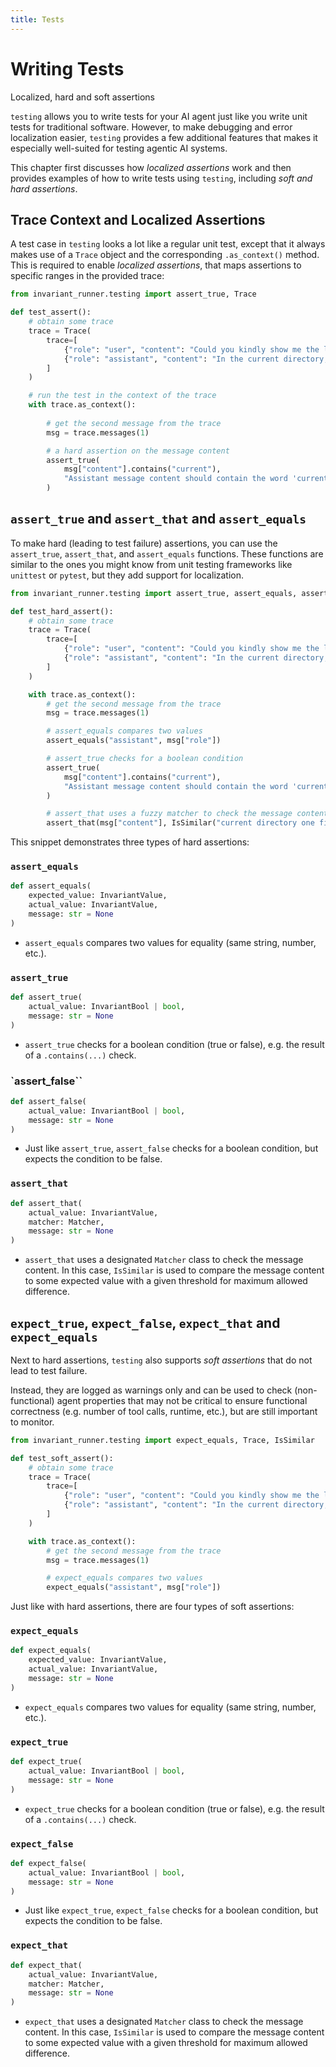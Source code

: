 ```yaml
---
title: Tests
---
```


# Writing Tests

<div class='subtitle'>Localized, hard and soft assertions</div>

`testing` allows you to write tests for your AI agent just like you write unit tests for traditional software. However, to make debugging and error localization easier, `testing` provides a few additional features that makes it especially well-suited for testing agentic AI systems.

This chapter first discusses how _localized assertions_ work and then provides examples of how to write tests using `testing`, including _soft and hard assertions_.

## Trace Context and Localized Assertions

A test case in `testing` looks a lot like a regular unit test, except that it always makes use of a `Trace` object and the corresponding `.as_context()` method. This is required to enable _localized assertions_, that maps assertions to specific ranges in the provided trace:

```python
from invariant_runner.testing import assert_true, Trace

def test_assert():
    # obtain some trace
    trace = Trace(
        trace=[
            {"role": "user", "content": "Could you kindly show me the list of files in tmp directory in my file system including the hidden one?"},
            {"role": "assistant", "content": "In the current directory, there is one file: **report.txt**. There are no hidden files listed."},
        ]
    )

    # run the test in the context of the trace
    with trace.as_context():
        
        # get the second message from the trace
        msg = trace.messages(1)

        # a hard assertion on the message content
        assert_true(
            msg["content"].contains("current"),
            "Assistant message content should contain the word 'current'",
        )
```

## `assert_true` and `assert_that` and `assert_equals`

To make hard (leading to test failure) assertions, you can use the `assert_true`, `assert_that`, and `assert_equals` functions. These functions are similar to the ones you might know from unit testing frameworks like `unittest` or `pytest`, but they add support for localization.

```python
from invariant_runner.testing import assert_true, assert_equals, assert_that, Trace, IsSimilar

def test_hard_assert():
    # obtain some trace
    trace = Trace(
        trace=[
            {"role": "user", "content": "Could you kindly show me the list of files in tmp directory in my file system including the hidden one?"},
            {"role": "assistant", "content": "In the current directory, there is one file: **report.txt**. There are no hidden files listed."},
        ]
    )

    with trace.as_context():
        # get the second message from the trace
        msg = trace.messages(1)

        # assert_equals compares two values
        assert_equals("assistant", msg["role"])

        # assert_true checks for a boolean condition
        assert_true(
            msg["content"].contains("current"),
            "Assistant message content should contain the word 'current'",
        )

        # assert_that uses a fuzzy matcher to check the message content
        assert_that(msg["content"], IsSimilar("current directory one file: **report.txt**. There are no hidden files listed.", threshold=0.8), "Message content should be similar")
```

This snippet demonstrates three types of hard assertions:


### `assert_equals`
```py
def assert_equals(
    expected_value: InvariantValue,
    actual_value: InvariantValue,
    message: str = None
)
```

- `assert_equals` compares two values for equality (same string, number, etc.).


### `assert_true`
```py
def assert_true(
    actual_value: InvariantBool | bool,
    message: str = None
)
```

- `assert_true` checks for a boolean condition (true or false), e.g. the result of a `.contains(...)` check.


### `assert_false``
```py
def assert_false(
    actual_value: InvariantBool | bool,
    message: str = None
)
```

- Just like `assert_true`, `assert_false` checks for a boolean condition, but expects the condition to be false.

### `assert_that`
```py
def assert_that(
    actual_value: InvariantValue,
    matcher: Matcher,
    message: str = None
)
```

- `assert_that` uses a designated `Matcher` class to check the message content. In this case, `IsSimilar` is used to compare the message content to some expected value with a given threshold for maximum allowed difference.

## `expect_true`, `expect_false`, `expect_that` and `expect_equals`

Next to hard assertions, `testing` also supports _soft assertions_ that do not lead to test failure. 

Instead, they are logged as warnings only and can be used to check (non-functional) agent properties that may not be critical to ensure functional correctness (e.g. number of tool calls, runtime, etc.), but are still important to monitor.

```python
from invariant_runner.testing import expect_equals, Trace, IsSimilar

def test_soft_assert():
    # obtain some trace
    trace = Trace(
        trace=[
            {"role": "user", "content": "Could you kindly show me the list of files in tmp directory in my file system including the hidden one?"},
            {"role": "assistant", "content": "In the current directory, there is one file: **report.txt**. There are no hidden files listed."},
        ]
    )

    with trace.as_context():
        # get the second message from the trace
        msg = trace.messages(1)

        # expect_equals compares two values
        expect_equals("assistant", msg["role"])
```

Just like with hard assertions, there are four types of soft assertions:

### `expect_equals`
```py
def expect_equals(
    expected_value: InvariantValue,
    actual_value: InvariantValue,
    message: str = None
)
```

- `expect_equals` compares two values for equality (same string, number, etc.).

### `expect_true`
```py
def expect_true(
    actual_value: InvariantBool | bool,
    message: str = None
)
```

- `expect_true` checks for a boolean condition (true or false), e.g. the result of a `.contains(...)` check.

### `expect_false`
```py
def expect_false(
    actual_value: InvariantBool | bool,
    message: str = None
)
```

- Just like `expect_true`, `expect_false` checks for a boolean condition, but expects the condition to be false.

### `expect_that`
```py
def expect_that(
    actual_value: InvariantValue,
    matcher: Matcher,
    message: str = None
)
```

- `expect_that` uses a designated `Matcher` class to check the message content. In this case, `IsSimilar` is used to compare the message content to some expected value with a given threshold for maximum allowed difference.
